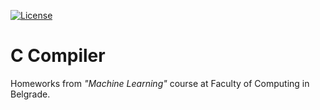 [![License](https://img.shields.io/badge/License-Apache%202.0-blue.svg)](https://opensource.org/licenses/Apache-2.0)

# C Compiler

Homeworks from *"Machine Learning"* course at Faculty of Computing in Belgrade.
